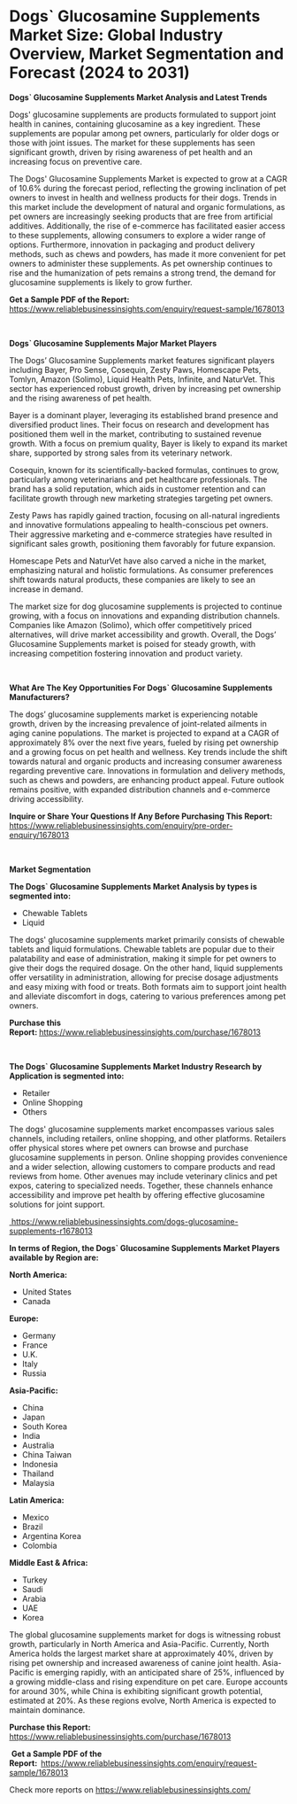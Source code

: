 <p><h1>Dogs` Glucosamine Supplements Market Size: Global Industry Overview, Market Segmentation and Forecast (2024 to 2031)</h1></p><p><strong>Dogs` Glucosamine Supplements Market Analysis and Latest Trends</strong></p>
<p><p>Dogs' glucosamine supplements are products formulated to support joint health in canines, containing glucosamine as a key ingredient. These supplements are popular among pet owners, particularly for older dogs or those with joint issues. The market for these supplements has seen significant growth, driven by rising awareness of pet health and an increasing focus on preventive care. </p><p>The Dogs' Glucosamine Supplements Market is expected to grow at a CAGR of 10.6% during the forecast period, reflecting the growing inclination of pet owners to invest in health and wellness products for their dogs. Trends in this market include the development of natural and organic formulations, as pet owners are increasingly seeking products that are free from artificial additives. Additionally, the rise of e-commerce has facilitated easier access to these supplements, allowing consumers to explore a wider range of options. Furthermore, innovation in packaging and product delivery methods, such as chews and powders, has made it more convenient for pet owners to administer these supplements. As pet ownership continues to rise and the humanization of pets remains a strong trend, the demand for glucosamine supplements is likely to grow further.</p></p>
<p><strong>Get a Sample PDF of the Report:&nbsp;</strong> <a href="https://www.reliablebusinessinsights.com/enquiry/request-sample/1678013?utm_campaign=1877&utm_medium=2&utm_source=Github&utm_content=ia&utm_term=28122024&utm_id=dogs-glucosamine-supplements">https://www.reliablebusinessinsights.com/enquiry/request-sample/1678013</a></p>
<p>&nbsp;</p>
<p><strong>Dogs` Glucosamine Supplements Major Market Players</strong></p>
<p><p>The Dogs’ Glucosamine Supplements market features significant players including Bayer, Pro Sense, Cosequin, Zesty Paws, Homescape Pets, Tomlyn, Amazon (Solimo), Liquid Health Pets, Infinite, and NaturVet. This sector has experienced robust growth, driven by increasing pet ownership and the rising awareness of pet health.</p><p>Bayer is a dominant player, leveraging its established brand presence and diversified product lines. Their focus on research and development has positioned them well in the market, contributing to sustained revenue growth. With a focus on premium quality, Bayer is likely to expand its market share, supported by strong sales from its veterinary network.</p><p>Cosequin, known for its scientifically-backed formulas, continues to grow, particularly among veterinarians and pet healthcare professionals. The brand has a solid reputation, which aids in customer retention and can facilitate growth through new marketing strategies targeting pet owners.</p><p>Zesty Paws has rapidly gained traction, focusing on all-natural ingredients and innovative formulations appealing to health-conscious pet owners. Their aggressive marketing and e-commerce strategies have resulted in significant sales growth, positioning them favorably for future expansion.</p><p>Homescape Pets and NaturVet have also carved a niche in the market, emphasizing natural and holistic formulations. As consumer preferences shift towards natural products, these companies are likely to see an increase in demand.</p><p>The market size for dog glucosamine supplements is projected to continue growing, with a focus on innovations and expanding distribution channels. Companies like Amazon (Solimo), which offer competitively priced alternatives, will drive market accessibility and growth. Overall, the Dogs’ Glucosamine Supplements market is poised for steady growth, with increasing competition fostering innovation and product variety.</p></p>
<p>&nbsp;</p>
<p><strong>What Are The Key Opportunities For Dogs` Glucosamine Supplements Manufacturers?</strong></p>
<p><p>The dogs’ glucosamine supplements market is experiencing notable growth, driven by the increasing prevalence of joint-related ailments in aging canine populations. The market is projected to expand at a CAGR of approximately 8% over the next five years, fueled by rising pet ownership and a growing focus on pet health and wellness. Key trends include the shift towards natural and organic products and increasing consumer awareness regarding preventive care. Innovations in formulation and delivery methods, such as chews and powders, are enhancing product appeal. Future outlook remains positive, with expanded distribution channels and e-commerce driving accessibility.</p></p>
<p><strong>Inquire or Share Your Questions If Any Before Purchasing This Report:</strong> <a href="https://www.reliablebusinessinsights.com/enquiry/pre-order-enquiry/1678013?utm_campaign=1877&utm_medium=2&utm_source=Github&utm_content=ia&utm_term=28122024&utm_id=dogs-glucosamine-supplements">https://www.reliablebusinessinsights.com/enquiry/pre-order-enquiry/1678013</a></p>
<p>&nbsp;</p>
<p><strong>Market Segmentation</strong></p>
<p><strong>The Dogs` Glucosamine Supplements Market Analysis by types is segmented into:</strong></p>
<p><ul><li>Chewable Tablets</li><li>Liquid</li></ul></p>
<p><p>The dogs' glucosamine supplements market primarily consists of chewable tablets and liquid formulations. Chewable tablets are popular due to their palatability and ease of administration, making it simple for pet owners to give their dogs the required dosage. On the other hand, liquid supplements offer versatility in administration, allowing for precise dosage adjustments and easy mixing with food or treats. Both formats aim to support joint health and alleviate discomfort in dogs, catering to various preferences among pet owners.</p></p>
<p><strong>Purchase this Report:&nbsp;</strong><a href="https://www.reliablebusinessinsights.com/purchase/1678013?utm_campaign=1877&utm_medium=2&utm_source=Github&utm_content=ia&utm_term=28122024&utm_id=dogs-glucosamine-supplements">https://www.reliablebusinessinsights.com/purchase/1678013</a></p>
<p>&nbsp;</p>
<p><strong>The Dogs` Glucosamine Supplements Market Industry Research by Application is segmented into:</strong></p>
<p><ul><li>Retailer</li><li>Online Shopping</li><li>Others</li></ul></p>
<p><p>The dogs' glucosamine supplements market encompasses various sales channels, including retailers, online shopping, and other platforms. Retailers offer physical stores where pet owners can browse and purchase glucosamine supplements in person. Online shopping provides convenience and a wider selection, allowing customers to compare products and read reviews from home. Other avenues may include veterinary clinics and pet expos, catering to specialized needs. Together, these channels enhance accessibility and improve pet health by offering effective glucosamine solutions for joint support.</p></p>
<p><a href="https://www.reliablebusinessinsights.com/dogs-glucosamine-supplements-r1678013?utm_campaign=1877&utm_medium=2&utm_source=Github&utm_content=ia&utm_term=28122024&utm_id=dogs-glucosamine-supplements">&nbsp;https://www.reliablebusinessinsights.com/dogs-glucosamine-supplements-r1678013</a></p>
<p><strong>In terms of Region, the Dogs` Glucosamine Supplements Market Players available by Region are:</strong></p>
<p>
    <p> <strong> North America: </strong>
        <ul>
            <li>United States</li>
            <li>Canada</li>
        </ul>
        </p> 
    <p> <strong> Europe: </strong>
        <ul>
            <li>Germany</li>
            <li>France</li>
            <li>U.K.</li>
            <li>Italy</li>
            <li>Russia</li>
        </ul>
        </p> 
    <p> <strong> Asia-Pacific: </strong>
        <ul>
            <li>China</li>
            <li>Japan</li>
            <li>South Korea</li>
            <li>India</li>
            <li>Australia</li>
            <li>China Taiwan</li>
            <li>Indonesia</li>
            <li>Thailand</li>
            <li>Malaysia</li>
        </ul>
        </p> 
    <p> <strong> Latin America: </strong>
        <ul>
            <li>Mexico</li>
            <li>Brazil</li>
            <li>Argentina Korea</li>
            <li>Colombia</li>
        </ul>
        </p> 
    <p> <strong> Middle East & Africa: </strong>
        <ul>
            <li>Turkey</li>
            <li>Saudi</li>
            <li>Arabia</li>
            <li>UAE</li>
            <li>Korea</li>
        </ul>
    </p>
    </p>
<p><p>The global glucosamine supplements market for dogs is witnessing robust growth, particularly in North America and Asia-Pacific. Currently, North America holds the largest market share at approximately 40%, driven by rising pet ownership and increased awareness of canine joint health. Asia-Pacific is emerging rapidly, with an anticipated share of 25%, influenced by a growing middle-class and rising expenditure on pet care. Europe accounts for around 30%, while China is exhibiting significant growth potential, estimated at 20%. As these regions evolve, North America is expected to maintain dominance.</p></p>
<p><strong>Purchase this Report: </strong><a href="https://www.reliablebusinessinsights.com/purchase/1678013?utm_campaign=1877&utm_medium=2&utm_source=Github&utm_content=ia&utm_term=28122024&utm_id=dogs-glucosamine-supplements">https://www.reliablebusinessinsights.com/purchase/1678013</a></p>
<p>&nbsp;<strong>Get a Sample PDF of the Report:&nbsp;&nbsp;</strong><a href="https://www.reliablebusinessinsights.com/enquiry/request-sample/1678013?utm_campaign=1877&utm_medium=2&utm_source=Github&utm_content=ia&utm_term=28122024&utm_id=dogs-glucosamine-supplements">https://www.reliablebusinessinsights.com/enquiry/request-sample/1678013</a></p>
<p><strong></strong></p>
<p>Check more reports on <a href="https://www.reliablebusinessinsights.com/?utm_campaign=1877&utm_medium=2&utm_source=Github&utm_content=ia&utm_term=28122024&utm_id=dogs-glucosamine-supplements">https://www.reliablebusinessinsights.com/</a></p>